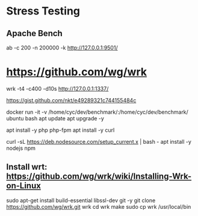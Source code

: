 # Stress Testing

## Apache Bench
ab -c 200 -n 200000 -k http://127.0.0.1:9501/

# https://github.com/wg/wrk
wrk -t4 -c400 -d10s http://127.0.0.1:1337/



https://gist.github.com/nkt/e49289321c744155484c






docker run -it -v /home/cyc/dev/benchmark/:/home/cyc/dev/benchmark/ ubuntu bash
apt update
apt upgrade -y

apt install -y php php-fpm
apt install -y curl

curl -sL https://deb.nodesource.com/setup_current.x | bash -
apt install -y nodejs npm




## Install wrt: https://github.com/wg/wrk/wiki/Installing-Wrk-on-Linux
sudo apt-get install build-essential libssl-dev git -y
git clone https://github.com/wg/wrk.git wrk
cd wrk
make
sudo cp wrk /usr/local/bin

